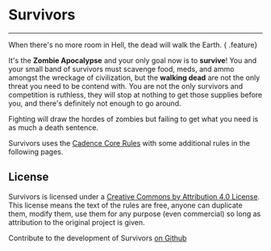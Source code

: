 # Survivors

---

When there's no more room in Hell, the dead will walk the Earth.
{ .feature}

It's the **Zombie Apocalypse** and your only goal now is to **survive**! You and your small band of survivors must scavenge food, meds, and ammo amongst the wreckage of civilization, but the **walking dead** are not the only threat you need to be contend with. You are not the only survivors and competition is ruthless, they will stop at nothing to get those supplies before you, and there's definitely not enough to go around.

Fighting will draw the hordes of zombies but failing to get what you need is as much a death sentence.

Survivors uses the [Cadence Core Rules](../core-rules/introduction.md) with some additional rules in the following pages.

## License

Survivors is licensed under a [Creative Commons by Attribution 4.0 License](https://creativecommons.org/licenses/by/4.0/). This license means the text of the rules are free, anyone can duplicate them, modify them, use them for any purpose (even commercial) so long as attribution to the original project is given.

Contribute to the development of Survivors [on Github](https://github.com/open-source-tabletop/survivors)
